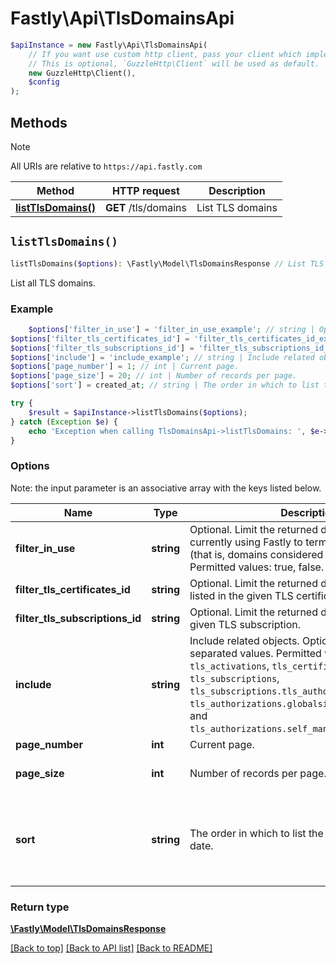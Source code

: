 # Fastly\Api\TlsDomainsApi


```php
$apiInstance = new Fastly\Api\TlsDomainsApi(
    // If you want use custom http client, pass your client which implements `GuzzleHttp\ClientInterface`.
    // This is optional, `GuzzleHttp\Client` will be used as default.
    new GuzzleHttp\Client(),
    $config
);
```

## Methods

> [!NOTE]
> All URIs are relative to `https://api.fastly.com`

Method | HTTP request | Description
------ | ------------ | -----------
[**listTlsDomains()**](TlsDomainsApi.md#listTlsDomains) | **GET** /tls/domains | List TLS domains


## `listTlsDomains()`

```php
listTlsDomains($options): \Fastly\Model\TlsDomainsResponse // List TLS domains
```

List all TLS domains.

### Example
```php
    $options['filter_in_use'] = 'filter_in_use_example'; // string | Optional. Limit the returned domains to those currently using Fastly to terminate TLS with SNI (that is, domains considered \"in use\") Permitted values: true, false.
$options['filter_tls_certificates_id'] = 'filter_tls_certificates_id_example'; // string | Optional. Limit the returned domains to those listed in the given TLS certificate's SAN list.
$options['filter_tls_subscriptions_id'] = 'filter_tls_subscriptions_id_example'; // string | Optional. Limit the returned domains to those for a given TLS subscription.
$options['include'] = 'include_example'; // string | Include related objects. Optional, comma-separated values. Permitted values: `tls_activations`, `tls_certificates`, `tls_subscriptions`, `tls_subscriptions.tls_authorizations`, `tls_authorizations.globalsign_email_challenge`, and `tls_authorizations.self_managed_http_challenge`.
$options['page_number'] = 1; // int | Current page.
$options['page_size'] = 20; // int | Number of records per page.
$options['sort'] = created_at; // string | The order in which to list the results by creation date.

try {
    $result = $apiInstance->listTlsDomains($options);
} catch (Exception $e) {
    echo 'Exception when calling TlsDomainsApi->listTlsDomains: ', $e->getMessage(), PHP_EOL;
}
```

### Options

Note: the input parameter is an associative array with the keys listed below.

Name | Type | Description  | Notes
------------- | ------------- | ------------- | -------------
**filter_in_use** | **string** | Optional. Limit the returned domains to those currently using Fastly to terminate TLS with SNI (that is, domains considered \&quot;in use\&quot;) Permitted values: true, false. | [optional]
**filter_tls_certificates_id** | **string** | Optional. Limit the returned domains to those listed in the given TLS certificate&#39;s SAN list. | [optional]
**filter_tls_subscriptions_id** | **string** | Optional. Limit the returned domains to those for a given TLS subscription. | [optional]
**include** | **string** | Include related objects. Optional, comma-separated values. Permitted values: `tls_activations`, `tls_certificates`, `tls_subscriptions`, `tls_subscriptions.tls_authorizations`, `tls_authorizations.globalsign_email_challenge`, and `tls_authorizations.self_managed_http_challenge`. | [optional]
**page_number** | **int** | Current page. | [optional]
**page_size** | **int** | Number of records per page. | [optional] [defaults to 20]
**sort** | **string** | The order in which to list the results by creation date. | [optional] [one of: 'created_at', '-created_at'] [defaults to 'created_at']

### Return type

[**\Fastly\Model\TlsDomainsResponse**](../Model/TlsDomainsResponse.md)

[[Back to top]](#) [[Back to API list]](../../README.md#endpoints)
[[Back to README]](../../README.md)
